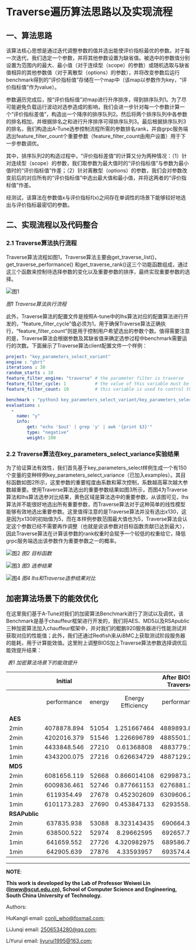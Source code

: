 # Traverse遍历算法思路以及实现流程



## 一、算法思路



该算法核心思想是通过迭代调整参数的值并选出能使评价指标最优的参数。对于每一次迭代，我们选定一个参数，并将其他参数设置为缺省值。被选中的参数值分别设置为范围内的最大、最小值（对于连续型（scope）的参数）或随机选取与缺省值相异的其他参数值（对于离散型（options）的参数），并将改变参数后运行benchmark得到的“评价指标值”存储在一个map中（该map以参数作为key，“评价指标值”作为value）。

参数遍历完成后，按“评价指标值”对map进行升序排序，得到排序队列1。为了尽可能避免负载运行波动对选参造成的影响，我们会进一步针对每一个参数计算一个“评价指标差值”，构造出一个降序的排序队列2。然后将两个排序队列中各参数的排名相加，并根据排名之和进行升序排序可得排序队列3。最后根据排序队列3的排名，我们构造出A-Tune选参控制流程所需的参数排名rank，并由grpc服务端选出feature_filter_count个重要参数（feature_filter_count由用户设置）用于下一步参数调优。

其中，排序队列2的构造过程中，“评价指标差值”的计算又分为两种情况：（1）针对连续型（scope）的参数，我们取参数为最大值时的“评价指标值”与参数为最小值时的“评价指标值”作差；（2）针对离散型（options）的参数，我们会对参数改变前后的对应所有的“评价指标值”中选出最大值和最小值，并将这两者的“评价指标值”作差。

经测试，该算法在参数值x与评价指标f(x)之间存在单调性的场景下能够较好地选出与评价指标最密切的参数。



## 二、实现流程以及代码整合



### 2.1 Traverse算法执行流程

Traverse算法流程如图1，Traverse算法主要由get_traverse_list()，get_traverse_performance() 和get_traverse_rank()这三个功能函数组成，通过这三个函数来控制待选择参数的变化以及重要参数的排序，最终实现重要参数的选择。



![图1](./figures/005-zh-traverse-img.png)

_图1 Traverse算法执行流程_



此外，Traverse算法的配置文件是按照A-tune中的lhs算法对应的配置算法进行开发的，“feature_filter_cycle”值必须为1，用于确保Traverse算法正确执行，“feature_filter_count”则是用于控制用户希望选出的参数个数。值得需要注意的是，Traverse算法会根据参数及其缺省值来确定选参过程中benchmark需要运行的次数。下面展示了Traverse算法client配置文件一个样例：

```yaml
project: "key_parameters_select_variant"
engine : "gbrt"
iterations : 30
random_starts : 10
feature_filter_engine: "traverse" # the parameter filter is traverse
feature_filter_cycle: 1           # the value of this variable must be '1'
feature_filter_count: 10          # this variable is used to control the number of parameters you want to select

benchmark : "python3 key_parameters_select_variant/key_parameters_select_variant.py"
evaluations :
  -
    name: "y"
    info:
        get: "echo '$out' | grep 'y' | awk '{print $3}'"
        type: "negative"
        weight: 100

```





### 2.2 Traverse算法在key_parameters_select_variance实验结果

为了验证算法有效性，我们首先基于key_parameters_select样例生成一个有150个变量的变种样例key_parameters_select_variance（已加入examples）。其目标函数如图2所示，这里参数的重要程度由系数和幂次控制，系数越高幂次越大参数越重要。使用Traverse算法选出的重要参数结果如图3所示，而图4为Traverse算法和lhs算法选参对比结果，黄色区域是算法选中的重要参数，从该图可见，lhs算法并不能很好地选出所有重要参数，而Traverse算法对于这种简单的线性模型能够有效地选出重要参数。这里值得注意的是Traverse算法并没有选出x130，这是因为x130的初始值为5，而在本样例参数范围最大值也为5，Traverse算法会认定这个参数已经不需要再作调整（也就是说该参数对目标函数贡献已达到最大），因此Traverse算法在计算该参数的rank权重时会赋予一个较低的权重给它，降低grpc服务端选出该参数作为重要参数之一的概率。

![图2](./figures/006-zh-objective-function-img.png)
																															_图2 目标函数_

![图3](./figures/007-zh-tra-result-img.png)
																															_图3 选参结果_

![图4](./figures/008-zh-tra-lhs-img.png)
     																										*图4 lhs和Traverse选参结果对比*



## 加密算法场景下的能效优化



在这里我们基于A-Tune对我们的加密算法Benchmark进行了测试以及调优，该Benchmark是基于chauffeur框架进行开发的，我们将AES、MD5以及RSApublic三种加密算法加入chauffeur框架中，并对我们的鲲鹏920服务器进行性能测试并获取对应的性能值；此外，我们还通过Redfish来从iBMC上获取测试阶段服务器的能耗，用于计算能效值。这里附上调整BIOS加上Traverse算法参数选择调优后能效提升结果：

​																										_表1 加密算法场景下的能效提升_

|               |   Initial   |        |                   | After BIOS + Traverse |        |                   |   Improvement   |            |                       |
| ------------- | :---------: | :----: | :---------------: | :-------------------: | :----: | :---------------: | :-------------: | :--------: | :-------------------: |
|               | performance | energy | Energy Efficiency |      performance      | energy | Energy Efficiency | performance Imp | energy Imp | Energy Efficiency Imp |
| **AES**       |             |        |                   |                       |        |                   |                 |            |                       |
| 2min          | 4078878.894 | 51054  |    1.251667464    |      4889893.874      | 51690  |    1.057078156    |     19.88%      |   -1.25%   |      **15.55%**       |
| 2min          | 4202016.379 | 51546  |    1.226696789    |      4885501.384      | 52284  |    1.070186986    |     16.27%      |   -1.43%   |      **12.76%**       |
| 1min          | 4433848.546 | 27210  |    0.61368808     |      4883779.184      | 27456  |    0.56218758     |     10.15%      |   -0.90%   |       **8.39%**       |
| 1min          | 4343200.075 | 27216  |    0.626634729    |      4887129.262      | 27360  |    0.559837863    |     12.52%      |   -0.53%   |      **10.66%**       |
| **MD5**       |             |        |                   |                       |        |                   |                 |            |                       |
| 2min          | 6081656.119 | 52668  |    0.866014108    |      6299873.282      | 52242  |    0.829254775    |      3.59%      |   0.81%    |       **4.24%**       |
| 2min          | 6009836.461 | 52746  |    0.877661153    |      6276881.379      | 52494  |    0.836307026    |      4.44%      |   0.48%    |       **4.71%**       |
| 1min          | 6119354.49  | 27678  |    0.452302609    |      6309606.254      | 27420  |    0.434575454    |      3.11%      |   0.93%    |       **3.92%**       |
| 1min          | 6101173.283 | 27690  |    0.453847133    |      6293558.64       | 27318  |    0.43406285     |      3.15%      |   1.34%    |       **4.36%**       |
| **RSAPublic** |             |        |                   |                       |        |                   |                 |            |                       |
| 2min          | 637835.938  | 53088  |    8.323143435    |      690664.332       | 52578  |    7.612670521    |      8.28%      |   0.96%    |       **8.54%**       |
| 2min          | 638500.522  | 52974  |    8.29662595     |      692657.704       | 52698  |    7.608086894    |      8.48%      |   0.52%    |       **8.30%**       |
| 1min          | 641659.552  | 27726  |    4.320982975    |      689586.785       | 27642  |    4.008487489    |      7.47%      |   0.30%    |       **7.23%**       |
| 1min          | 642905.639  | 27876  |    4.33593957     |      693574.483       | 27546  |    3.971599399    |      7.88%      |   1.18%    |       **8.40%**       |



---

**NOTE**:

**This work is developed by the Lab of Professor Weiwei Lin (linww@scut.edu.cn), School of Computer Science and Engineering, South China University of Technology.**

 Authors: 

 HuKangli email: conli_who@foxmail.com;

 LiJunqi email: 2506534280@qq.com;

 LiYurui email: liyurui1995@163.com;


